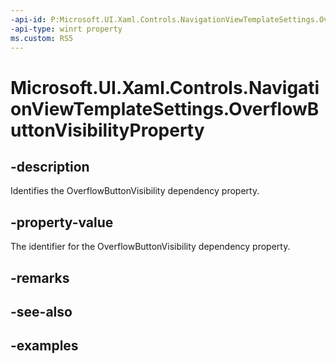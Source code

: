 ```yaml
---
-api-id: P:Microsoft.UI.Xaml.Controls.NavigationViewTemplateSettings.OverflowButtonVisibilityProperty
-api-type: winrt property
ms.custom: RS5
---
```

<!-- Property syntax.
public DependencyProperty OverflowButtonVisibilityProperty { get; }
-->

# Microsoft.UI.Xaml.Controls.NavigationViewTemplateSettings.OverflowButtonVisibilityProperty


## -description

Identifies the OverflowButtonVisibility dependency property.


## -property-value

The identifier for the OverflowButtonVisibility dependency property.


## -remarks


## -see-also


## -examples


